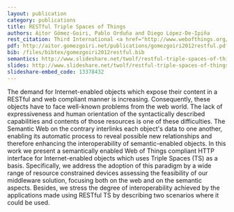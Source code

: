 ```yaml
--- 
layout: publication
category: publications
title: RESTful Triple Spaces of Things
authors: Aitor Gómez-Goiri, Pablo Orduña and Diego López-De-Ipiña
rest_citation: Third International <a href="http://www.webofthings.org/wot/2012/">Workshop on the Web of Things</a> (WoT 2012). Newcastle, UK, June 2012. ISBN&#58; 978-1-4503-1603-3. DOI&#58; <a href="http://dx.doi.org/10.1145/2379756.2379761" target="_blank">10.1145/2379756.2379761</a>
pdf: http://aitor.gomezgoiri.net/publications/gomezgoiri2012restful.pdf
bib: /files/bibtex/gomezgoiri2012restful.bib
semantics: http://www.slideshare.net/twolf/restful-triple-spaces-of-things
slides: http://www.slideshare.net/twolf/restful-triple-spaces-of-things
slideshare-embed_code: 13378432
--- 
```


The demand for Internet-enabled objects which expose their content in a RESTful and web compliant manner is increasing.
Consequently, these objects have to face well-known problems from the web world.
The lack of expressiveness and human orientation of the syntactically described capabilities and contents of those resources is one of these difficulties.
The Semantic Web on the contrary interlinks each object's data to one another, enabling its automatic process to reveal possible new relationships and therefore enhancing the interoperability of semantic-enabled objects.
In this work we present a semantically enabled Web of Things compliant HTTP interface for Internet-enabled objects which uses Triple Spaces (TS) as a basis.
Specifically, we address the adoption of this paradigm by a wide range of resource constrained devices assessing the feasibility of our middleware solution, focusing both on the web and on the semantic aspects. Besides, we stress the degree of interoperability achieved by the applications made using RESTful TS by describing two scenarios where it could be used.